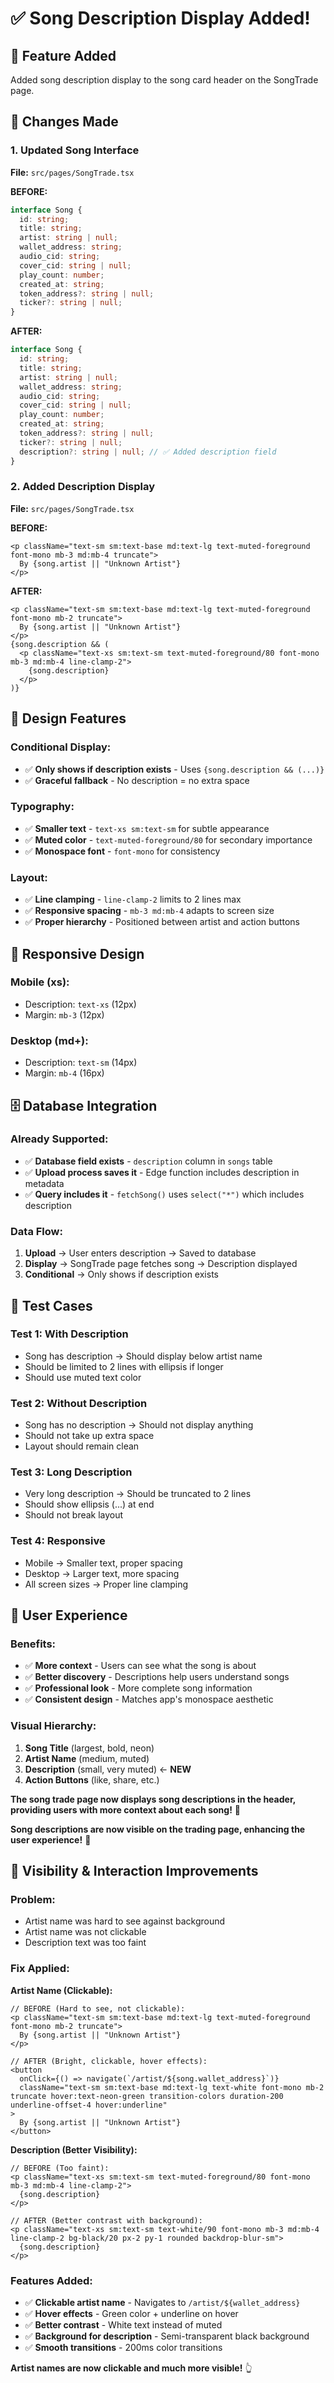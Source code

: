 # ✅ Song Description Display Added!

## 🎯 **Feature Added**
Added song description display to the song card header on the SongTrade page.

## 🔧 **Changes Made**

### **1. Updated Song Interface**
**File:** `src/pages/SongTrade.tsx`

**BEFORE:**
```typescript
interface Song {
  id: string;
  title: string;
  artist: string | null;
  wallet_address: string;
  audio_cid: string;
  cover_cid: string | null;
  play_count: number;
  created_at: string;
  token_address?: string | null;
  ticker?: string | null;
}
```

**AFTER:**
```typescript
interface Song {
  id: string;
  title: string;
  artist: string | null;
  wallet_address: string;
  audio_cid: string;
  cover_cid: string | null;
  play_count: number;
  created_at: string;
  token_address?: string | null;
  ticker?: string | null;
  description?: string | null; // ✅ Added description field
}
```

### **2. Added Description Display**
**File:** `src/pages/SongTrade.tsx`

**BEFORE:**
```tsx
<p className="text-sm sm:text-base md:text-lg text-muted-foreground font-mono mb-3 md:mb-4 truncate">
  By {song.artist || "Unknown Artist"}
</p>
```

**AFTER:**
```tsx
<p className="text-sm sm:text-base md:text-lg text-muted-foreground font-mono mb-2 truncate">
  By {song.artist || "Unknown Artist"}
</p>
{song.description && (
  <p className="text-xs sm:text-sm text-muted-foreground/80 font-mono mb-3 md:mb-4 line-clamp-2">
    {song.description}
  </p>
)}
```

## 🎨 **Design Features**

### **Conditional Display:**
- ✅ **Only shows if description exists** - Uses `{song.description && (...)}`
- ✅ **Graceful fallback** - No description = no extra space

### **Typography:**
- ✅ **Smaller text** - `text-xs sm:text-sm` for subtle appearance
- ✅ **Muted color** - `text-muted-foreground/80` for secondary importance
- ✅ **Monospace font** - `font-mono` for consistency

### **Layout:**
- ✅ **Line clamping** - `line-clamp-2` limits to 2 lines max
- ✅ **Responsive spacing** - `mb-3 md:mb-4` adapts to screen size
- ✅ **Proper hierarchy** - Positioned between artist and action buttons

## 📱 **Responsive Design**

### **Mobile (xs):**
- Description: `text-xs` (12px)
- Margin: `mb-3` (12px)

### **Desktop (md+):**
- Description: `text-sm` (14px)  
- Margin: `mb-4` (16px)

## 🗄️ **Database Integration**

### **Already Supported:**
- ✅ **Database field exists** - `description` column in `songs` table
- ✅ **Upload process saves it** - Edge function includes description in metadata
- ✅ **Query includes it** - `fetchSong()` uses `select("*")` which includes description

### **Data Flow:**
1. **Upload** → User enters description → Saved to database
2. **Display** → SongTrade page fetches song → Description displayed
3. **Conditional** → Only shows if description exists

## 🧪 **Test Cases**

### **Test 1: With Description**
- Song has description → Should display below artist name
- Should be limited to 2 lines with ellipsis if longer
- Should use muted text color

### **Test 2: Without Description**
- Song has no description → Should not display anything
- Should not take up extra space
- Layout should remain clean

### **Test 3: Long Description**
- Very long description → Should be truncated to 2 lines
- Should show ellipsis (...) at end
- Should not break layout

### **Test 4: Responsive**
- Mobile → Smaller text, proper spacing
- Desktop → Larger text, more spacing
- All screen sizes → Proper line clamping

## 🎯 **User Experience**

### **Benefits:**
- ✅ **More context** - Users can see what the song is about
- ✅ **Better discovery** - Descriptions help users understand songs
- ✅ **Professional look** - More complete song information
- ✅ **Consistent design** - Matches app's monospace aesthetic

### **Visual Hierarchy:**
1. **Song Title** (largest, bold, neon)
2. **Artist Name** (medium, muted)
3. **Description** (small, very muted) ← **NEW**
4. **Action Buttons** (like, share, etc.)

**The song trade page now displays song descriptions in the header, providing users with more context about each song!** 🎵

**Song descriptions are now visible on the trading page, enhancing the user experience!** 📝

## 🔧 **Visibility & Interaction Improvements**

### **Problem:** 
- Artist name was hard to see against background
- Artist name was not clickable
- Description text was too faint

### **Fix Applied:**

**Artist Name (Clickable):**
```tsx
// BEFORE (Hard to see, not clickable):
<p className="text-sm sm:text-base md:text-lg text-muted-foreground font-mono mb-2 truncate">
  By {song.artist || "Unknown Artist"}
</p>

// AFTER (Bright, clickable, hover effects):
<button 
  onClick={() => navigate(`/artist/${song.wallet_address}`)}
  className="text-sm sm:text-base md:text-lg text-white font-mono mb-2 truncate hover:text-neon-green transition-colors duration-200 underline-offset-4 hover:underline"
>
  By {song.artist || "Unknown Artist"}
</button>
```

**Description (Better Visibility):**
```tsx
// BEFORE (Too faint):
<p className="text-xs sm:text-sm text-muted-foreground/80 font-mono mb-3 md:mb-4 line-clamp-2">
  {song.description}
</p>

// AFTER (Better contrast with background):
<p className="text-xs sm:text-sm text-white/90 font-mono mb-3 md:mb-4 line-clamp-2 bg-black/20 px-2 py-1 rounded backdrop-blur-sm">
  {song.description}
</p>
```

### **Features Added:**
- ✅ **Clickable artist name** - Navigates to `/artist/${wallet_address}`
- ✅ **Hover effects** - Green color + underline on hover
- ✅ **Better contrast** - White text instead of muted
- ✅ **Background for description** - Semi-transparent black background
- ✅ **Smooth transitions** - 200ms color transitions

**Artist names are now clickable and much more visible!** 👆
